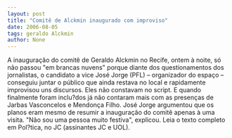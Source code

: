 ```yaml
---
layout: post
title: "Comitê de Alckmin inaugurado com improviso"
date: 2006-08-05
tags: geraldo Alckmin
author: None
---
```

A inauguração do comitê de Geraldo Alckmin no Recife, ontem à noite, só não passou \"em brancas nuvens\" porque diante dos questionamentos dos jornalistas, o candidato a vice José Jorge (PFL) – organizador do espaço – conseguiu juntar o público que ainda restava no local e rapidamente improvisou uns discursos. 
Eles não constavam no script. E quando finalmente foram inclu?dos já não contaram mais com as presenças de Jarbas Vasconcelos
 e Mendonça Filho. José Jorge argumentou que os planos eram mesmo de resumir a inauguração do comitê apenas à uma visita. \"Não sou uma pessoa muito festiva\", explicou.
Leia o texto completo em Pol?tica, no JC (assinantes JC e UOL). 